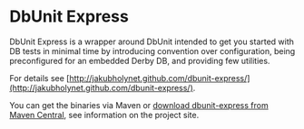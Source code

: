 DbUnit Express
==============

DbUnit Express is a wrapper around DbUnit intended to get you started with DB tests in minimal time
by introducing convention over configuration, being preconfigured for an embedded Derby DB, and providing few utilities.

For details see [http://jakubholynet.github.com/dbunit-express/](http://jakubholynet.github.com/dbunit-express/).

You can get the binaries via Maven or [download dbunit-express from Maven Central](http://repo1.maven.org/maven2/net/jakubholy/testing/dbunit-express/), see information on the project site.
